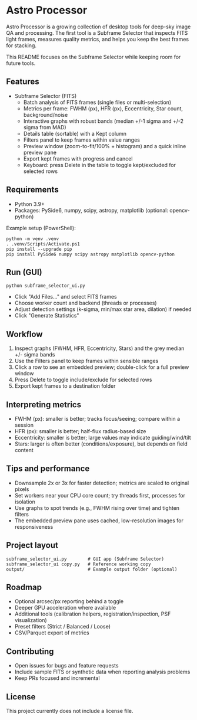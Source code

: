 # Astro Processor

Astro Processor is a growing collection of desktop tools for deep-sky image QA and processing. The first tool is a Subframe Selector that inspects FITS light frames, measures quality metrics, and helps you keep the best frames for stacking.

This README focuses on the Subframe Selector while keeping room for future tools.

## Features

- Subframe Selector (FITS)
  - Batch analysis of FITS frames (single files or multi-selection)
  - Metrics per frame: FWHM (px), HFR (px), Eccentricity, Star count, background/noise
  - Interactive graphs with robust bands (median +/-1 sigma and +/-2 sigma from MAD)
  - Details table (sortable) with a Kept column
  - Filters panel to keep frames within value ranges
  - Preview window (zoom-to-fit/100% + histogram) and a quick inline preview pane
  - Export kept frames with progress and cancel
  - Keyboard: press Delete in the table to toggle kept/excluded for selected rows

## Requirements

- Python 3.9+
- Packages: PySide6, numpy, scipy, astropy, matplotlib (optional: opencv-python)

Example setup (PowerShell):

```
python -m venv .venv
. .venv/Scripts/Activate.ps1
pip install --upgrade pip
pip install PySide6 numpy scipy astropy matplotlib opencv-python
```

## Run (GUI)

```
python subframe_selector_ui.py
```

- Click "Add Files..." and select FITS frames
- Choose worker count and backend (threads or processes)
- Adjust detection settings (k-sigma, min/max star area, dilation) if needed
- Click "Generate Statistics"

## Workflow

1. Inspect graphs (FWHM, HFR, Eccentricity, Stars) and the grey median +/- sigma bands
2. Use the Filters panel to keep frames within sensible ranges
3. Click a row to see an embedded preview; double-click for a full preview window
4. Press Delete to toggle include/exclude for selected rows
5. Export kept frames to a destination folder

## Interpreting metrics

- FWHM (px): smaller is better; tracks focus/seeing; compare within a session
- HFR (px): smaller is better; half-flux radius-based size
- Eccentricity: smaller is better; large values may indicate guiding/wind/tilt
- Stars: larger is often better (conditions/exposure), but depends on field content

## Tips and performance

- Downsample 2x or 3x for faster detection; metrics are scaled to original pixels
- Set workers near your CPU core count; try threads first, processes for isolation
- Use graphs to spot trends (e.g., FWHM rising over time) and tighten filters
- The embedded preview pane uses cached, low-resolution images for responsiveness

## Project layout

```
subframe_selector_ui.py        # GUI app (Subframe Selector)
subframe_selector_ui copy.py   # Reference working copy
output/                        # Example output folder (optional)
```

## Roadmap

- Optional arcsec/px reporting behind a toggle
- Deeper GPU acceleration where available
- Additional tools (calibration helpers, registration/inspection, PSF visualization)
- Preset filters (Strict / Balanced / Loose)
- CSV/Parquet export of metrics

## Contributing

- Open issues for bugs and feature requests
- Include sample FITS or synthetic data when reporting analysis problems
- Keep PRs focused and incremental

## License

This project currently does not include a license file.
